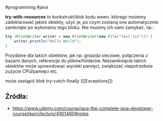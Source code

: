 #programming #java 

**try-with-resources** to konkstrukt/blok kodu wewn. którego możemy zadeklarować jakieś obiekty, użyć je, po czym zostaną one automatycznie zamknięte po wykonaniu tego bloku. Nie musimy ich sami zamykać, np.:

```java
try (PrintWriter writer = new PrintWriter(new File("test.txt"))) {
    writer.println("Hello World");
}
```

Przydatne dla takich obiektów, jak np: gniazda sieciowe, połączenia z bazami danych, referencje do plików/folderów. Niezamknięcie takich obiektów może spowodować wycieki pamięci, zwiększać niepotrzebnie zużycie CPU/pamięci etc.


może zastąpić blok try-catch-finally ([[Exceptions]])

## Źródła:
- https://www.udemy.com/course/java-the-complete-java-developer-course/learn/lecture/4901460#notes